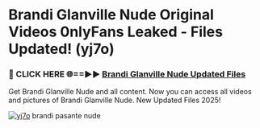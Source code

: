 # Brandi Glanville Nude Original Videos 0nlyFans Leaked - Files Updated! (yj7o)

<h3>🔴 CLICK HERE 🌐==►► <a href="https://tinyurl.com/52m3yx9h" rel="nofollow">Brandi Glanville Nude Updated Files</a></h3>

Get Brandi Glanville Nude and all content. Now you can access all videos and pictures of Brandi Glanville Nude. New Updated Files 2025!

[![yj7o](https://i.imgur.com/TnHtlc8.gif)](https://tinyurl.com/52m3yx9h)
brandi pasante nude